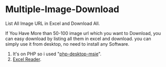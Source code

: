 # Multiple-Image-Download
List All Image URL in Excel and Download All.

<p>If You Have More than 50-100 image url which you want to Download, you can easy download by listing all them in excel and download.
  you can simply use it from desktop, no need to install any Software.
  </p>
<ol>
  <li>It's on PHP so i used "<a href="https://code.google.com/p/phpdesktop/" target="_blank">php-desktop-msie</a>".</li>
  <li><a href="https://code.google.com/p/php-excel-reader/" target="_blank">Excel Reader</a>.</li>
</ol>



